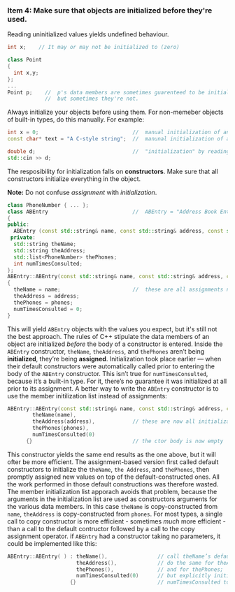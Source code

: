 ### Item 4: Make sure that objects are initialized before they're used.
Reading uninitialized values yields undefined behaviour.
```C++
int x;    // It may or may not be initialized to (zero)

class Point
{
  int x,y;
};
...
Point p;    //  p's data members are sometimes guarenteed to be initialized to (zero)
            //  but sometimes they're not.
```
Always initialize your objects before using them. For non-memeber objects of built-in types, do this manually. For example:
```C++
int x = 0;                              //  manual initialization of an int
const char* text = "A C-style string";  //  manunal initialization of a pointer

double d;                               //  "initialization" by reading from an input stream
std::cin >> d;
```
The resposibility for initialization falls on **constructors**. Make sure that all constructors initialize everything in the object.

**Note:** Do not confuse *assignment* with *initialization*.
```C++
class PhoneNumber { ... };
class ABEntry                           //  ABEntry = "Address Book Entry"
{
public:
  ABEntry (const std::string& name, const std::string& address, const std::list<PhoneNumber>& phones);
 private:
  std::string theName;
  std::string theAddress;
  std::list<PhoneNumber> thePhones;
  int numTimesConsulted;
};
ABEntry::ABEntry(const std::string& name, const std::string& address, const std::list<PhoneNumber>& phones)
{
  theName = name;                       //  these are all assignments not initializations
  theAddress = address;
  thePhones = phones;
  numTimesConsulted = 0;
}
```
This will yield `ABEntry` objects with the values you expect, but it's still not the best approach. The rules of C++ stipulate the data members of an object are initialized *before* the body of a constructor is entered. Inside the `ABEntry` constructor, `theName`, `theAddress`, and `thePhones` aren’t being **initialized**, they’re being **assigned**. Initialization took place earlier — when their default constructors were automatically called prior to entering the body of the `ABEntry` constructor. This isn’t true for `numTimesConsulted`, because it’s a built-in type. For it, there’s no guarantee it was initialized at all prior to its assignment.
A better way to write the `ABEntry` constructor is to use the member initilization list instead of assignments:
```C++
ABEntry::ABEntry(const std::string& name, const std::string& address, const std::list<PhoneNumber>& phones): 
        theName(name),
        theAddress(address),            // these are now all initializations
        thePhones(phones),
        numTimesConsulted(0)
      {}                                // the ctor body is now empty
```
This constructor yields the same end results as the one above, but it will ofter be more efficient. The assignment-based version first called default constructors to initialize the `theName`, `the Address`, and `thePhones`, then promptly assigned new values on top of the default-constructed ones. All the work performed in those default constructions was therefore wasted. The member initialization list apporach avoids that problem, because the arguments in the initialization list are used as constructors arguments for the various data members. In this case `theName` is copy-constructed from `name`, `theAddress` is copy-constructed from `phones`. For most types, a single call to copy constructor is more efficient - sometimes _much_ more efficient - than  a call to the default contructor followed by a call to the copy assignment operator.
if ```ABEntry``` had a constructor taking no parameters, it could be implemented like this:
```C++
ABEntry::ABEntry( ) : theName(),                // call theName’s default ctor;
                      theAddress(),             // do the same for theAddress;
                      thePhones(),              // and for thePhones;
                      numTimesConsulted(0)      // but explicitly initialize
                    {}                          // numTimesConsulted to zero
```
